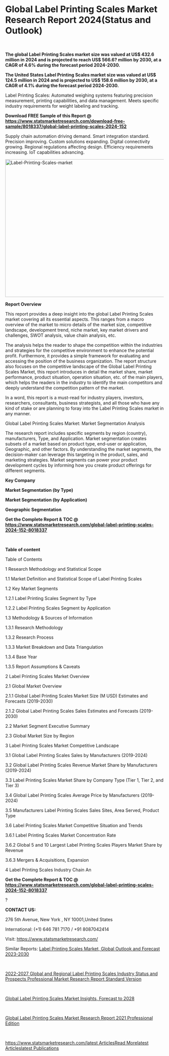 <h1>Global Label Printing Scales Market Research Report 2024(Status and Outlook)</h1><br/><p><strong>The global Label Printing Scales market size was valued at US$ 432.6 million in 2024 and is projected to reach US$ 566.6? million by 2030, at a <strong>CAGR</strong> of 4.6% during the forecast period 2024-2030.</strong></p>
 
 
 
 <p><strong>The United States Label Printing Scales market size was valued at US$ 124.5 million in 2024 and is projected to US$ 158.6 million by 2030, at a <strong>CAGR</strong> of 4.1% during the forecast period 2024-2030.</strong></p>
 
 
 
 <p>Label Printing Scales: Automated weighing systems featuring precision measurement, printing capabilities, and data management. Meets specific industry requirements for weight labeling and tracking.</p>
 
 
 
 <p><strong>Download FREE Sample of this Report @ <a href="https://www.statsmarketresearch.com/download-free-sample/8018337/global-label-printing-scales-2024-152">https://www.statsmarketresearch.com/download-free-sample/8018337/global-label-printing-scales-2024-152</a></strong></p>
 
 
 
 <p>Supply chain automation driving demand. Smart integration standard. Precision improving. Custom solutions expanding. Digital connectivity growing. Regional regulations affecting design. Efficiency requirements increasing. IoT capabilities advancing.</p>
 
 
 
 <p><img alt="Label-Printing-Scales-market" src="https://www.grandresearchstore.com/assets/report-images/Label_Printing_Scales_market.png" style="width: 730px; height: 438px;" /></p>
 
 
 
 <p><strong>Report Overview</strong></p>
 
 
 
 <p>This report provides a deep insight into the global Label Printing Scales market covering all its essential aspects. This ranges from a macro overview of the market to micro details of the market size, competitive landscape, development trend, niche market, key market drivers and challenges, SWOT analysis, value chain analysis, etc.</p>
 
 
 
 <p>The analysis helps the reader to shape the competition within the industries and strategies for the competitive environment to enhance the potential profit. Furthermore, it provides a simple framework for evaluating and accessing the position of the business organization. The report structure also focuses on the competitive landscape of the Global Label Printing Scales Market, this report introduces in detail the market share, market performance, product situation, operation situation, etc. of the main players, which helps the readers in the industry to identify the main competitors and deeply understand the competition pattern of the market.</p>
 
 
 
 <p>In a word, this report is a must-read for industry players, investors, researchers, consultants, business strategists, and all those who have any kind of stake or are planning to foray into the Label Printing Scales market in any manner.</p>
 
 
 
 <p>Global Label Printing Scales Market: Market Segmentation Analysis</p>
 
 
 
 <p>The research report includes specific segments by region (country), manufacturers, Type, and Application. Market segmentation creates subsets of a market based on product type, end-user or application, Geographic, and other factors. By understanding the market segments, the decision-maker can leverage this targeting in the product, sales, and marketing strategies. Market segments can power your product development cycles by informing how you create product offerings for different segments.</p>
 
 
 
 <p><strong>Key Company</strong></p>
 
 
 
 <p><strong>Market Segmentation (by Type)</strong></p>
 
 
 
 <p><strong>Market Segmentation (<strong>by Application</strong>)</strong></p>
 
 
 
 <p><strong>Geographic Segmentation</strong></p>
 
 
 
 <div><b>Get the Complete Report & TOC @ <a href="https://www.statsmarketresearch.com/global-label-printing-scales-2024-152-8018337">https://www.statsmarketresearch.com/global-label-printing-scales-2024-152-8018337</a></b></div>
 
 
 
 <p><br />
 
 <b>Table of content</b></p>
 
 
 
 <p>Table of Contents<br />
 
 1 Research Methodology and Statistical Scope<br />
 
 1.1 Market Definition and Statistical Scope of Label Printing Scales<br />
 
 1.2 Key Market Segments<br />
 
 1.2.1 Label Printing Scales Segment by Type<br />
 
 1.2.2 Label Printing Scales Segment by Application<br />
 
 1.3 Methodology & Sources of Information<br />
 
 1.3.1 Research Methodology<br />
 
 1.3.2 Research Process<br />
 
 1.3.3 Market Breakdown and Data Triangulation<br />
 
 1.3.4 Base Year<br />
 
 1.3.5 Report Assumptions & Caveats<br />
 
 2 Label Printing Scales Market Overview<br />
 
 2.1 Global Market Overview<br />
 
 2.1.1 Global Label Printing Scales Market Size (M USD) Estimates and Forecasts (2019-2030)<br />
 
 2.1.2 Global Label Printing Scales Sales Estimates and Forecasts (2019-2030)<br />
 
 2.2 Market Segment Executive Summary<br />
 
 2.3 Global Market Size by Region<br />
 
 3 Label Printing Scales Market Competitive Landscape<br />
 
 3.1 Global Label Printing Scales Sales by Manufacturers (2019-2024)<br />
 
 3.2 Global Label Printing Scales Revenue Market Share by Manufacturers (2019-2024)<br />
 
 3.3 Label Printing Scales Market Share by Company Type (Tier 1, Tier 2, and Tier 3)<br />
 
 3.4 Global Label Printing Scales Average Price by Manufacturers (2019-2024)<br />
 
 3.5 Manufacturers Label Printing Scales Sales Sites, Area Served, Product Type<br />
 
 3.6 Label Printing Scales Market Competitive Situation and Trends<br />
 
 3.6.1 Label Printing Scales Market Concentration Rate<br />
 
 3.6.2 Global 5 and 10 Largest Label Printing Scales Players Market Share by Revenue<br />
 
 3.6.3 Mergers & Acquisitions, Expansion<br />
 
 4 Label Printing Scales Industry Chain An</p>
 
 
 
 <div><b>Get the Complete Report & TOC @ <a href="https://www.statsmarketresearch.com/global-label-printing-scales-2024-152-8018337">https://www.statsmarketresearch.com/global-label-printing-scales-2024-152-8018337</a></b></div>
 
 
 
 <p>? </p>
 
 
 
 <p><b>CONTACT US:</b><br />
 
 276 5th Avenue, New York , NY 10001,United States<br />
 
 International: (+1) 646 781 7170 / +91 8087042414<br />
 
 Visit: <a href="https://www.statsmarketresearch.com/">https://www.statsmarketresearch.com/</a><br />
 
 Similar Reports: <a href="https://www.statsmarketresearch.com/global-label-printing-scales-2024-152-8018337">Label Printing Scales Market, Global Outlook and Forecast 2023-2030</a><br />
 
 <br />
 
 <a href="https://www.statsmarketresearch.com/global-label-printing-scales-2024-152-8018337">2022-2027 Global and Regional Label Printing Scales Industry Status and Prospects Professional Market Research Report Standard Version</a><br />
 
 <br />
 
 <a href="https://www.statsmarketresearch.com/global-label-printing-scales-2024-152-8018337">Global Label Printing Scales Market Insights, Forecast to 2028</a><br />
 
 <br />
 
 <a href="https://www.statsmarketresearch.com/global-label-printing-scales-2024-152-8018337">Global Label Printing Scales Market Research Report 2021 Professional Edition</a><br />
 
 <br />
 
 <a href="https://gyeongbokgung.com">https://www.statsmarketresearch.com/</a><a href="https://hallyeomaritime.com">latest Articles</a><a href="https://jingwansa.com">Read More</a><a href="https://nguoiviet.jp/">latest Articles</a><a href="https://www.intelmarketresearch.com/">latest Publications</a></p>